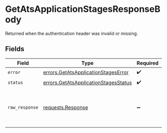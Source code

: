 # GetAtsApplicationStagesResponseBody

Returned when the authentication header was invalid or missing.


## Fields

| Field                                                                                        | Type                                                                                         | Required                                                                                     | Description                                                                                  |
| -------------------------------------------------------------------------------------------- | -------------------------------------------------------------------------------------------- | -------------------------------------------------------------------------------------------- | -------------------------------------------------------------------------------------------- |
| `error`                                                                                      | [errors.GetAtsApplicationStagesError](../../models/errors/getatsapplicationstageserror.md)   | :heavy_check_mark:                                                                           | N/A                                                                                          |
| `status`                                                                                     | [errors.GetAtsApplicationStagesStatus](../../models/errors/getatsapplicationstagesstatus.md) | :heavy_check_mark:                                                                           | N/A                                                                                          |
| `raw_response`                                                                               | [requests.Response](https://requests.readthedocs.io/en/latest/api/#requests.Response)        | :heavy_minus_sign:                                                                           | Raw HTTP response; suitable for custom response parsing                                      |